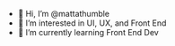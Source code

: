 - 👋 Hi, I’m @mattathumble
- 👀 I’m interested in UI, UX, and Front End 
- 🌱 I’m currently learning Front End Dev

<!---
mattathumble/mattathumble is a ✨ special ✨ repository because its `README.md` (this file) appears on your GitHub profile.
You can click the Preview link to take a look at your changes.
--->
